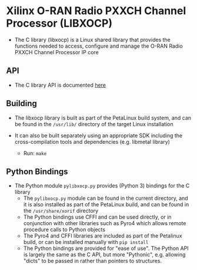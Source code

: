 # Xilinx O-RAN Radio PXXCH Channel Processor (LIBXOCP)

* The C library (libxocp) is a Linux shared library that provides the functions needed to access, configure and manage the O-RAN Radio PXXCH Channel Processor IP core

## API

* The C library API is documented [here](../../doc/libxocp_html/group__API.html)

## Building

* The libxocp library is built as part of the PetaLinux build system, and can be found in the `/usr/lib/` directory of the target Linux installation

* It can also be built separately using an appropriate SDK including the cross-compilation tools and dependencies (e.g. libmetal library)

    * Run: `make`

## Python Bindings

* The Python module `pylibxocp.py` provides (Python 3) bindings for the C library
    * The `pylibxocp.py` module can be found in the current directory, and it is also installed as part of the PetaLinux build, and can be found in the `/usr/share/xorif` directory
    * The Python bindings use CFFI and can be used directly, or in conjunction with other libraries such as Pyro4 which allows remote procedure calls to Python objects
    * The Pyro4 and CFFI libraries are included as part of the Petalinux build, or can be installed manually with `pip install`
    * The Python bindings are provided for "ease of use". The Python API is largely the same as the C API, but more "Pythonic", e.g. allowing "dicts" to be passed in rather than pointers to structures.